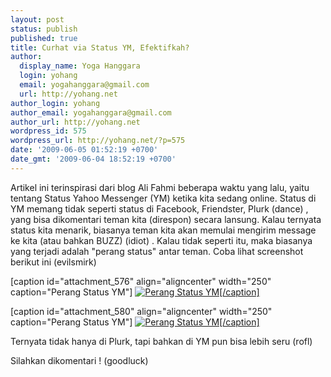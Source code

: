 ```yaml
---
layout: post
status: publish
published: true
title: Curhat via Status YM, Efektifkah?
author:
  display_name: Yoga Hanggara
  login: yohang
  email: yogahanggara@gmail.com
  url: http://yohang.net
author_login: yohang
author_email: yogahanggara@gmail.com
author_url: http://yohang.net
wordpress_id: 575
wordpress_url: http://yohang.net/?p=575
date: '2009-06-05 01:52:19 +0700'
date_gmt: '2009-06-04 18:52:19 +0700'
---
```

Artikel ini terinspirasi dari blog Ali Fahmi beberapa waktu yang lalu, yaitu tentang Status Yahoo Messenger (YM) ketika kita sedang online. Status di YM memang tidak seperti status di Facebook, Friendster, Plurk (dance) , yang bisa dikomentari teman kita (direspon) secara lansung. Kalau ternyata status kita menarik, biasanya teman kita akan memulai mengirim message ke kita (atau bahkan BUZZ) (idiot) . Kalau tidak seperti itu, maka biasanya yang terjadi adalah "perang status" antar teman. Coba lihat screenshot berikut ini (evilsmirk)

[caption id="attachment\_576" align="aligncenter" width="250" caption="Perang Status YM"] [![Perang Status YM](http://yohang.net/wp-content/uploads/2009/06/ym2-250x227.jpg "Perang Status YM")[/caption]](http://yohang.net/wp-content/uploads/2009/06/ym2.jpg)

[caption id="attachment\_580" align="aligncenter" width="250" caption="Perang Status YM"] [![Perang Status YM](http://yohang.net/wp-content/uploads/2009/06/ym-250x109.jpg "Perang Status YM")[/caption]](http://yohang.net/wp-content/uploads/2009/06/ym.jpg)

Ternyata tidak hanya di Plurk, tapi bahkan di YM pun bisa lebih seru (rofl)

Silahkan dikomentari ! (goodluck)

